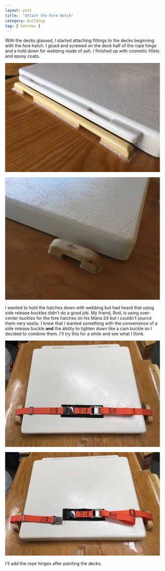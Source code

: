 ```yaml
---
layout: post
title:  "Attach the Fore Hatch"
category: building
tag: [ hatches ]
---
```


With the decks glassed, I started attaching fittings to the decks beginning with the fore hatch. I glued and screwed on the deck half of the rope hinge and a hold down for webbing made of ash. I finished up with cosmetic fillets and epoxy coats.

![Fore Hatch Hinge](/assets/images/fore-hatch-hinge.jpg)

![Fore Hatch Hold Down](/assets/images/fore-hatch-hold-down.jpg)

I wanted to hold the hatches down with webbing but had heard that using side release buckles didn't do a good job. My friend, Rod, is using over-center buckles for the fore hatches on his Mana 24 but I couldn't source them very easily. I knew that I wanted something with the convenience of a side release buckle **and** the ability to tighten down like a cam buckle so I decided to combine them. I'll try this for a while and see what I think.

![Fore Hatch Locked](/assets/images/fore-hatch-locked.jpg)

![Fore Hatch Unlocked](/assets/images/fore-hatch-unlocked.jpg)

I'll add the rope hinges after painting the decks.
